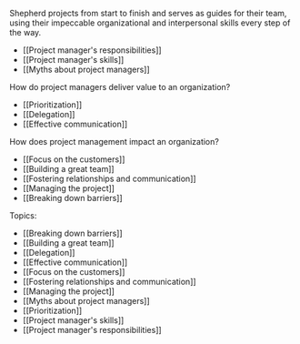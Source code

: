 Shepherd projects from start to finish and serves as guides for their team, using their impeccable organizational and interpersonal skills every step of the way.

- [[Project manager's responsibilities]]
- [[Project manager's  skills]]
- [[Myths about project managers]]

How do project managers deliver value to an organization?
- [[Prioritization]]
- [[Delegation]]
- [[Effective communication]] 

How does project management impact an organization?
- [[Focus on the customers]]
- [[Building a great team]]
- [[Fostering relationships and communication]]
- [[Managing the project]]
- [[Breaking down barriers]]


Topics:
- [[Breaking down barriers]]
- [[Building a great team]]
- [[Delegation]]
- [[Effective communication]] 
- [[Focus on the customers]]
- [[Fostering relationships and communication]]
- [[Managing the project]]
- [[Myths about project managers]]
- [[Prioritization]]
- [[Project manager's  skills]]
- [[Project manager's responsibilities]]